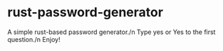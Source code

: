 # rust-password-generator
A simple rust-based password generator./n
Type yes or Yes to the first question./n
Enjoy!
